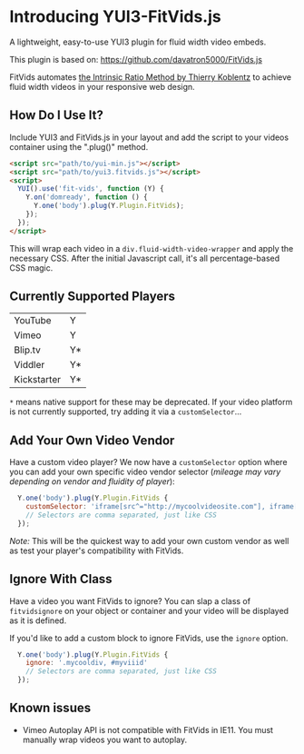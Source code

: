 # Introducing YUI3-FitVids.js
A lightweight, easy-to-use YUI3 plugin for fluid width video embeds.

This plugin is based on: https://github.com/davatron5000/FitVids.js

FitVids automates [the Intrinsic Ratio Method by Thierry Koblentz](http://www.alistapart.com/articles/creating-intrinsic-ratios-for-video/) to achieve fluid width videos in your responsive web design.

## How Do I Use It?
Include YUI3 and FitVids.js in your layout and add the script to your videos container using the ".plug()" method.

```html
<script src="path/to/yui-min.js"></script>
<script src="path/to/yui3.fitvids.js"></script>
<script>
  YUI().use('fit-vids', function (Y) {
    Y.on('domready', function () {
      Y.one('body').plug(Y.Plugin.FitVids);
    });
  });
</script>
```

This will wrap each video in a `div.fluid-width-video-wrapper` and apply the necessary CSS. After the initial Javascript call, it's all percentage-based CSS magic.

## Currently Supported Players

<table>
<tr><td>YouTube</td><td>Y</td></tr>
<tr><td>Vimeo</td><td>Y</td></tr>
<tr><td>Blip.tv</td><td>Y*</td></tr>
<tr><td>Viddler</td><td>Y*</td></tr>
<tr><td>Kickstarter</td><td> Y*</td></tr>
</table>

`*` means native support for these may be deprecated. If your video platform is not currently supported, try adding it via a `customSelector`...

## Add Your Own Video Vendor
Have a custom video player? We now have a `customSelector` option where you can add your own specific video vendor selector (_mileage may vary depending on vendor and fluidity of player_):

```javascript
  Y.one('body').plug(Y.Plugin.FitVids {
    customSelector: 'iframe[src^="http://mycoolvideosite.com"], iframe[src^="http://myviiids.com"]'
    // Selectors are comma separated, just like CSS
  });
```

_Note:_ This will be the quickest way to add your own custom vendor as well as test your player's compatibility with FitVids.

## Ignore With Class
Have a video you want FitVids to ignore? You can slap a class of `fitvidsignore` on your object or container and your video will be displayed as it is defined.

If you'd like to add a custom block to ignore FitVids, use the `ignore` option.

```javascript
  Y.one('body').plug(Y.Plugin.FitVids {
    ignore: '.mycooldiv, #myviiid'
    // Selectors are comma separated, just like CSS
  });
```

## Known issues

* Vimeo Autoplay API is not compatible with FitVids in IE11. You must manually wrap videos you want to autoplay.
